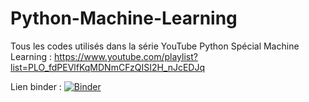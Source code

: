 # Python-Machine-Learning
Tous les codes utilisés dans la série YouTube Python Spécial Machine Learning :
https://www.youtube.com/playlist?list=PLO_fdPEVlfKqMDNmCFzQISI2H_nJcEDJq

Lien binder :
[![Binder](https://mybinder.org/badge_logo.svg)](https://mybinder.org/v2/gh/jeau-luc/Python-Machine-Learning/HEAD)
